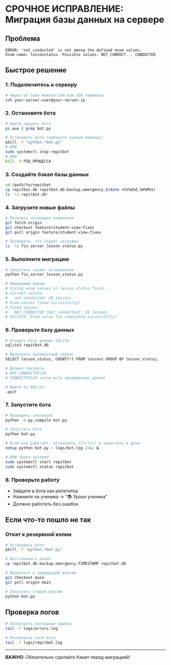 # СРОЧНОЕ ИСПРАВЛЕНИЕ: Миграция базы данных на сервере

## Проблема
```
ERROR: 'not_conducted' is not among the defined enum values. 
Enum name: lessonstatus. Possible values: NOT_CONDUCT.., CONDUCTED
```

## Быстрое решение

### 1. Подключитесь к серверу
```bash
# Через VS Code Remote-SSH или SSH терминал
ssh your-server-user@your-server-ip
```

### 2. Остановите бота
```bash
# Найти процесс бота
ps aux | grep bot.py

# Остановить бота (выберите нужную команду)
pkill -f "python.*bot.py"
# ИЛИ
sudo systemctl stop repitbot
# ИЛИ  
kill -9 PID_ПРОЦЕССА
```

### 3. Создайте бэкап базы данных
```bash
cd /path/to/repitbot
cp repitbot.db repitbot.db.backup.emergency.$(date +%Y%m%d_%H%M%S)
ls -la repitbot.db*
```

### 4. Загрузите новые файлы
```bash
# Получить последние изменения
git fetch origin
git checkout feature/student-view-fixes
git pull origin feature/student-view-fixes

# Проверить, что скрипт загружен
ls -la fix_server_lesson_status.py
```

### 5. Выполните миграцию
```bash
# Запустить скрипт исправления
python fix_server_lesson_status.py

# Ожидаемый вывод:
# Fixing enum values in lesson_status field...
# Current values:
#   not_conducted: XX lessons
# Enum values fixed successfully!
# Fixed values:
#   NOT_CONDUCTED (Not conducted): XX lessons
# SUCCESS: Enum value fix completed successfully!
```

### 6. Проверьте базу данных
```bash
# Открыть базу данных SQLite
sqlite3 repitbot.db

# Выполнить проверочный запрос
SELECT lesson_status, COUNT(*) FROM lessons GROUP BY lesson_status;

# Должно показать:
# NOT_CONDUCTED|XX
# CONDUCTED|XX (если есть проведенные уроки)

# Выйти из SQLite
.quit
```

### 7. Запустите бота
```bash
# Проверить синтаксис
python -m py_compile bot.py

# Запустить бота
python bot.py

# Если все работает, остановить (Ctrl+C) и запустить в фоне
nohup python bot.py > logs/bot.log 2>&1 &

# ИЛИ через systemd
sudo systemctl start repitbot
sudo systemctl status repitbot
```

### 8. Проверьте работу
- Зайдите в бота как репетитор
- Нажмите на ученика → "📚 Уроки ученика"  
- Должно работать без ошибок

## Если что-то пошло не так

### Откат к резервной копии
```bash
# Остановить бота
pkill -f "python.*bot.py"

# Восстановить бэкап
cp repitbot.db.backup.emergency.TIMESTAMP repitbot.db

# Вернуться к предыдущей версии
git checkout main
git pull origin main

# Запустить старую версию
python bot.py
```

## Проверка логов
```bash
# Посмотреть последние ошибки
tail -f logs/errors.log

# Посмотреть логи бота
tail -f logs/repitbot.log
```

---
**ВАЖНО**: Обязательно сделайте бэкап перед миграцией!